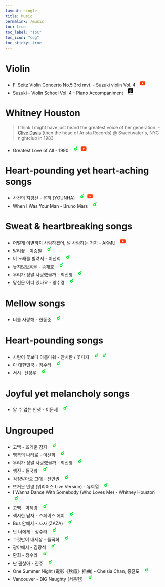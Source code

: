 ```yaml
---
layout: single
title: Music
permalink: /music
toc: true
toc_label: "ToC"
toc_icon: "cog"
toc_sticky: true
---
```


<!--
<img style="width: 1.5em;" src="/assets/images/icons/icons8-youtube-color/icons8-youtube-48.svg"></a>
<img style="width: 1.5em;" src="/assets/images/icons/icons8-youtube-color/icons8-youtube-48.svg"></a>
-->

<h1 id="violin">Violin</h1>

<ul>
<li>
	F. Seitz Violin Concerto No.5 3rd mvt. - Suzuki violin Vol. 4
	&nbsp;
	<a href="https://youtu.be/GVchomBEqVM?si=wcufXqSxP1gZ3-eB"><img style="width: 1.5em;" src="/assets/images/icons/icons8-youtube-color/icons8-youtube-48.svg"></a>
</li>
<li>
	Suzuki - Violin School Vol. 4 - Piano Accompaniment
	&nbsp;
	<a href="/resource/music/scores/violin/Suzuki-Violin-School-Vol.-4-Piano-Accompaniment.pdf"><img style="width: 1.5em;" src="/assets/images/icons/icons8-music-book-ios-17-filled/icons8-music-book-100.png"></a>
</li>
</ul>


<h1 id="whitney-houston">Whitney Houston</h1>

<blockquote cite="https://www.example.com/source">
<p>
	I think I might have just heard the greatest voice of her generation.
	- <a href="https://clivedavis.com/">Clive Davis</a> (then the head of Arista Records)
	@ Sweetwater's, NYC nightclub in 1983
</p>
</blockquote>

<ul>
<li>
	Greatest Love of All - 1990
	&nbsp;
	<!--a href="https://youtu.be/KrPpYbI8L1U?si=Z1IYGsI2JZryOkFN"><img style="width: 1.5em;" src="/assets/images/icons/icons8-youtube-color/icons8-youtube-48.svg"></a-->
	<!--a href="https://youtu.be/KrPpYbI8L1U?si=Z1IYGsI2JZryOkFN"><i class="fa-brands fa-youtube"></i></a-->
	<!--a href="https://youtu.be/KrPpYbI8L1U?si=Z1IYGsI2JZryOkFN"><img style="width: 1.5em;" style="width: 2ch;" src="/assets/images/icons/icons8-youtube-color/icons8-youtube-48.svg"></a-->
	<!--a href="https://youtu.be/KrPpYbI8L1U?si=Z1IYGsI2JZryOkFN"><img style="width: 1.5em;" style="width: 1em;" src="/assets/images/icons/icons8-youtube-color/icons8-youtube-48.svg"></a-->
	<a href="https://kko.to/wXGnWo5_hE"><img style="width: 1.5em" src="/assets/images/icons/melon-logo-630x630.webp"></a>
	<a href="https://youtu.be/KrPpYbI8L1U?si=Z1IYGsI2JZryOkFN"><img style="width: 1.5em;" src="/assets/images/icons/icons8-youtube-color/icons8-youtube-48.svg"></a>
</li>
</ul>


<h1 id="heart-pounding-yet-heart-aching-songs">Heart-pounding yet heart-aching songs</h1>

<ul>
<li>
	<span class="pretty-korean">사건의 지평선 - 윤하</span> (YOUNHA)
	&nbsp;
	<!--a href="https://kko.to/xFaE6v_9V3"><img style="width: 1.5em;" src="/assets/images/icons/melon-logo-630x630.webp"></a-->
	<a href="https://kko.to/xFaE6v_9V3"><img style="width: 1.5em;" src="/assets/images/icons/melon-logo-630x630.webp"></a>
	<a href="https://youtu.be/GiujAOKS4Bg?si=YSrotIuHmK3iN-e4"><img style="width: 1.5em;" src="/assets/images/icons/icons8-youtube-color/icons8-youtube-48.svg"></a>
</li>
<li>
	When I Was Your Man - Bruno Mars
	&nbsp;
	<a href="https://kko.to/cmX_RMHZvu"><img style="width: 1.5em;" src="/assets/images/icons/melon-logo-630x630.webp"></a>
</li>
</ul>

<h1 id="weat-heartbreaking-songs">Sweat &amp; heartbreaking songs</h1>

<ul>
<li>
	<span class="pretty-korean">어떻게 이별까지 사랑하겠어, 널 사랑하는 거지 - AKMU</span>
	&nbsp;
	<a href="https://youtu.be/m3DZsBw5bnE?si=aLMPJQFTcmDKjbjl"><img style="width: 1.5em;" src="/assets/images/icons/icons8-youtube-color/icons8-youtube-48.svg"></a>
</li>
<li>
	<span class="pretty-korean">말리꽃 - 이승철</span>
	&nbsp;
	<a href="https://kko.to/5jT9QbeU2q"><img style="width: 1.5em;" src="/assets/images/icons/melon-logo-630x630.webp"></a>
</li>
<li>
	<span class="pretty-korean">이 노래를 빌려서 - 이선희</span>
	&nbsp;
	<a href="https://kko.to/FjHVeHjBVR"><img style="width: 1.5em;" src="/assets/images/icons/melon-logo-630x630.webp"></a>
</li>
<li>
	<span class="pretty-korean">늦지않았음을 - 송재호</span>
	&nbsp;
	<a href="https://kko.to/YXN3ecddlt"><img style="width: 1.5em;" src="/assets/images/icons/melon-logo-630x630.webp"></a>
</li>
<li>
	<span class="pretty-korean">우리가 정말 사랑했을까 - 최진영</span>
	&nbsp;
	<a href="https://kko.to/iWExU22GDU"><img style="width: 1.5em;" src="/assets/images/icons/melon-logo-630x630.webp"></a>
</li>
<li>
	<span class="pretty-korean">당신은 어디 있나요 - 양수경</span>
	&nbsp;
	<a href="https://kko.to/D_LlWfqaVc"><img style="width: 1.5em;" src="/assets/images/icons/melon-logo-630x630.webp"></a>
</li>
</ul>

<h1 id="mellow-songs">Mellow songs</h1>

<ul>
<li>
	<span class="pretty-korean">너를 사랑해 - 한동준</span>
	&nbsp;
	<a href="https://kko.to/bsc2T6mqWf"><img style="width: 1.5em;" src="/assets/images/icons/melon-logo-630x630.webp"></a>
</li>
</ul>

<h1 id="heart-pounding-songs">Heart-pounding songs</h1>

<ul>
<li>
	<span class="pretty-korean">사람이 꽃보다 아름다워 - 안치환 / 꽃다지</span>
	&nbsp;
	<a href="https://kko.to/Qo4i_E8lBp"><img style="width: 1.5em;" src="/assets/images/icons/melon-logo-630x630.webp"></a>
	<a href="https://kko.to/SLxs7dO5VY"><img style="width: 1.5em;" src="/assets/images/icons/melon-logo-630x630.webp"></a>
</li>
<li>
	<span class="pretty-korean">아 대한민국 - 정수라</span>
	&nbsp;
	<a href="https://kko.to/_nwPtGMdjP"><img style="width: 1.5em;" src="/assets/images/icons/melon-logo-630x630.webp"></a>
</li>
<li>
	<span class="pretty-korean">서시- 신성우</span>
	&nbsp;
	<a href="https://kko.to/XBJoRc4S3i"><img style="width: 1.5em;" src="/assets/images/icons/melon-logo-630x630.webp"></a>
</li>
</ul>

<h1 id="joyful-yet-melancholy-songs">Joyful yet melancholy songs</h1>

<ul>
<li>
	<span class="pretty-korean">알 수 없는 인생 - 이문세</span>
	&nbsp;
	<a href="https://kko.to/sBkTao8u0U"><img style="width: 1.5em;" src="/assets/images/icons/melon-logo-630x630.webp"></a>
</li>
</ul>


<h1 id="ungrouped">Ungrouped</h1>
<ul>
<li>
	<span class="pretty-korean">고백 - 뜨거운 감자</span>
	&nbsp;
	<a href="https://kko.to/Q6DjU4RU2R"><img style="width: 1.5em;" src="/assets/images/icons/melon-logo-630x630.webp"></a>
</li>
<li>
	<span class="pretty-korean">행복의 나라로 - 이선희</span>
	&nbsp;
	<a href="https://kko.to/mlyKLsu7q_"><img style="width: 1.5em;" src="/assets/images/icons/melon-logo-630x630.webp"></a>
</li>
<li>
	<span class="pretty-korean">우리가 정말 사랑했을까 - 최진영</span>
	&nbsp;
	<a href="https://kko.to/iWExU22GDU"><img style="width: 1.5em;" src="/assets/images/icons/melon-logo-630x630.webp"></a>
</li>
<li>
	<span class="pretty-korean">행진 - 들국화</span>
	&nbsp;
	<a href="https://kko.to/OWDkcZJ43q"><img style="width: 1.5em;" src="/assets/images/icons/melon-logo-630x630.webp"></a>
</li>
<li>
	<span class="pretty-korean">걱정말아요 그대 - 전인권</span>
	&nbsp;
	<a href="https://kko.to/c3veiJggMh"><img style="width: 1.5em;" src="/assets/images/icons/melon-logo-630x630.webp"></a>
</li>
<li>
	<span class="pretty-korean">뜨거운 안녕 (워리어스 Live Version) - 유희열</span>
	&nbsp;
	<a href="https://kko.to/ps4ZQM9a7I"><img style="width: 1.5em;" src="/assets/images/icons/melon-logo-630x630.webp"></a>
</li>
<li>
	I Wanna Dance With Somebody (Who Loves Me) - Whitney Houston
	&nbsp;
	<a href="https://kko.to/FX-h5akWlL"><img style="width: 1.5em;" src="/assets/images/icons/melon-logo-630x630.webp"></a>
</li>
<li>
	<span class="pretty-korean">고백 - 박혜경</span>
	&nbsp;
	<a href="https://kko.to/UCw2lInngd"><img style="width: 1.5em;" src="/assets/images/icons/melon-logo-630x630.webp"></a>
</li>
<li>
	<span class="pretty-korean">섹시한 남자 - 스페이스 에이</span>
	&nbsp;
	<a href="https://kko.to/BIpLXiwQQE"><img style="width: 1.5em;" src="/assets/images/icons/melon-logo-630x630.webp"></a>
</li>
<li>
	<span class="pretty-korean">Bus 안에서 - 자자 (ZAZA)</span>
	&nbsp;
	<a href="https://kko.to/UzXyGmq82V"><img style="width: 1.5em;" src="/assets/images/icons/melon-logo-630x630.webp"></a>
</li>
<li>
	<span class="pretty-korean">난 너에게 - 정수라</span>
	&nbsp;
	<a href="https://kko.to/fCTg7As6S-"><img style="width: 1.5em;" src="/assets/images/icons/melon-logo-630x630.webp"></a>
</li>
<li>
	<span class="pretty-korean">그것만이 내세상 - 들국화</span>
	&nbsp;
	<a href="https://kko.to/puAjBUwXz-"><img style="width: 1.5em;" src="/assets/images/icons/melon-logo-630x630.webp"></a>
</li>
<li>
	<span class="pretty-korean">광야에서 - 김광석</span>
	&nbsp;
	<a href="https://kko.to/ZMRR-3KBjD"><img style="width: 1.5em;" src="/assets/images/icons/melon-logo-630x630.webp"></a>
</li>
<li>
	<span class="pretty-korean">환희 - 정수라</span>
	&nbsp;
	<a href="https://kko.to/nXjcumPTz"><img style="width: 1.5em;" src="/assets/images/icons/melon-logo-630x630.webp"></a>
</li>
<li>
	<span class="pretty-korean">난 괜찮아 - 진주</span>
	&nbsp;
	<a href="https://kko.to/nhpQeawI7l"><img style="width: 1.5em;" src="/assets/images/icons/melon-logo-630x630.webp"></a>
</li>
<li>
	One Summer Night (電影《秋霞》插曲) - Chelsia Chan, <span class="pretty-korean">종진도</span>
	&nbsp;
	<a href="https://kko.to/pn03ynsVv7"><img style="width: 1.5em;" src="/assets/images/icons/melon-logo-630x630.webp"></a>
</li>
<li>
	Vancouver - BIG Naughty <span class="pretty-korean">(서동현)</span>
	&nbsp;
	<a href="https://kko.to/v27zxhQ_VE"><img style="width: 1.5em;" src="/assets/images/icons/melon-logo-630x630.webp"></a>
</li>
</ul>



